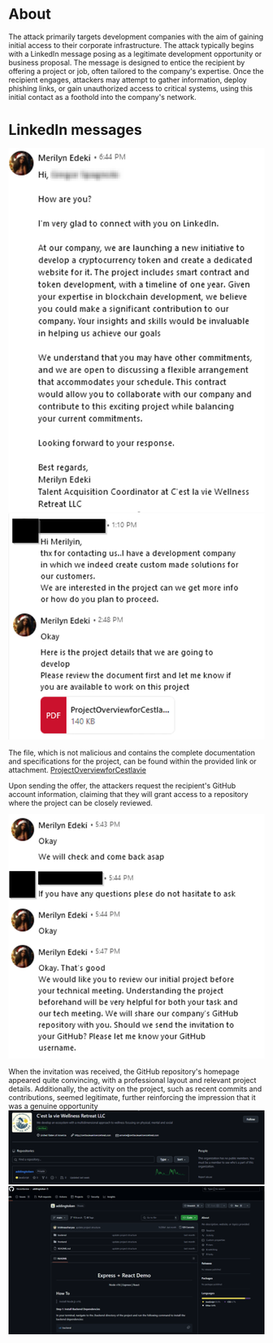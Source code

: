 # About 
The attack primarily targets development companies with the aim of gaining initial access to their corporate infrastructure. The attack typically begins with a LinkedIn message posing as a legitimate development opportunity or business proposal. The message is designed to entice the recipient by offering a project or job, often tailored to the company's expertise. Once the recipient engages, attackers may attempt to gather information, deploy phishing links, or gain unauthorized access to critical systems, using this initial contact as a foothold into the company's network.

# LinkedIn messages
![first msg](img/msg1.png)
![request for offer](img/msg2.png)

The file, which is not malicious and contains the complete documentation and specifications for the project, can be found within the provided link or attachment. [ProjectOverviewforCestlavie](docs/ProjectOverviewforCestlavie.pdf) 

Upon sending the offer, the attackers request the recipient's GitHub account information, claiming that they will grant access to a repository where the project can be closely reviewed. 

![GitHub access request](img/msg3.png)

When the invitation was received, the GitHub repository's homepage appeared quite convincing, with a professional layout and relevant project details. Additionally, the activity on the project, such as recent commits and contributions, seemed legitimate, further reinforcing the impression that it was a genuine opportunity
![GitHub access request](img/GitHubHomePage.png)
![GitHub access request](img/GitHubProjectReadme.png)
